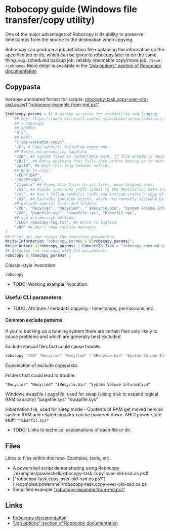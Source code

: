 # Robocopy guide (Windows file transfer/copy utility)
One of the major advantages of Robocopy is its ability to preserve timestamps from the source to the destination when copying.


Robocopy can produce a job definition file containing the information on the specified job to do, which can be given to robocopy later to do the same thing.
	e.g. scheduled backup job, reliably resumable copy/move job.
	`/save:<jobname>`
	More detail is available in the ["Job options" section of Robocopy documentation](https://learn.microsoft.com/en-us/windows-server/administration/windows-commands/robocopy#job-options)



## Copypasta
Verbose annotated format for scripts: [robocopy-task.copy-over-old-ssd.os.ps1](./examples/powershell/robocopy-task.copy-over-old-ssd.os.ps1) ["robocopy-example.from-md.ps1"](.\examples\powershell\robocopy-example.from-md.ps1)
```powershell
$robocopy_params = $( # params as array for readability and logging.
	## See: https://learn.microsoft.com/en-us/windows-server/administration/windows-commands/robocopy
	## > robocopy
	## SOURCE:
	"D:\",
	## DEST:
	"F:\my-verbatim-copy\", 
	"/E", # Copy subdirs, including empty ones.
	## Retry and permission handling
	"/ZB", ## Copies files in restartable mode. If file access is denied, switches to backup mode.
	"/R:1", ## Retry anything that fails once before moving on to next file.
	"/W:10", ## Wait this long between retries.
	## What to copy:
	"/COPY:DAT", 
	"/DCOPY:DAT",
	"/timfix" ## Fixes file times on all files, even skipped ones.
	"/SJ", ## Copies junctions (soft-links) to the destination path instead of link targets.
	"/sl", ## Don't follow symbolic links and instead create a copy of the link.
	"/XJ", ## Excludes junction points, which are normally included by default.
	## Exclude special files and folders:
	"/XD", "Recycler", "Recycled", "`$Recycle.bin", "System Volume Information",
	"/XF", "pagefile.sys", "swapfile.sys", "hiberfil.sys",
	## Log and message options:
	"/LOG+:robocopy-log.txt", ## Write to logfile.
	"/NP" ## Don't show console messages.
)
## Print out and record the inocation parameters:
Write-Information "robocopy_params = ${robocopy_params}";
Write-Output ${robocopy_params} | ConvertTo-Json > "robocopy_command.json" ;
## Actually run robocopy with the parameters:
robocopy ${robocopy_params} ;
```

Classic-style invocation:
```powershell
robocopy 

```
* TODO: Working example invocation.



### Useful CLI parameters
* TODO: Attribute / metadata copying - timestamps, permissions, etc.


#### Common exclude patterns
If you're backing up a running system there are certain files very likely to cause problems and which are generally best excluded.

Exclude special files that could cause trouble:
```powershell
robocopy "/XD" "Recycler" "Recycled" "`$Recycle.bin" "System Volume Information" "/XF" "pagefile.sys" "swapfile.sys" "hiberfil.sys"
```

Explaination of exclude copypasta:

Folders that could lead to trouble:
```
"Recycler" "Recycled" "$Recycle.bin" "System Volume Information"
```

Windows swapfile / pagefile, used for swap (Using disk to expand logical RAM capacity)
"pagefile.sys" "swapfile.sys"

Hibernation file, used for sleep mode - Contents of RAM get moved here so system RAM and related circuitry can be powered down. AHCI power state stuff. 
`"hiberfil.sys"`

* TODO: Links to technical explainations of each file or dir.


## Files
Links to files within this repo.
Examples, tools, etc.
* A powershell script demonstrating using Robocopy []()./examples/powershell/robocopy-task.copy-over-old-ssd.os.ps1)
* ["robocopy-task.copy-over-old-ssd.os.ps1"](./examples/powershell/robocopy-task.copy-over-old-ssd.os.ps
* Simplified example ["robocopy-example.from-md.ps1"](.\examples\powershell\robocopy-example.from-md.ps1)


## Links
* [Robocopy documentation](https://learn.microsoft.com/en-us/windows-server/administration/windows-commands/robocopy)
* ["Job options" section of Robocopy documentation](https://learn.microsoft.com/en-us/windows-server/administration/windows-commands/robocopy#job-options)
